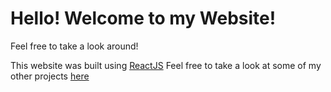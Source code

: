# Hello! Welcome to my Website!
Feel free to take a look around!


This website was built using [ReactJS](https://reactjs.org/)
Feel free to take a look at some of my other projects [here](https://github.com/Trenton44?tab=repositories)